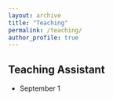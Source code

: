 ```yaml
---
layout: archive
title: "Teaching"
permalink: /teaching/
author_profile: true
---
```

## <b>Teaching Assistant</b><br>
* September 1

